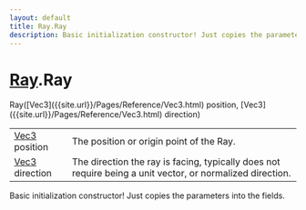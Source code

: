 ```yaml
---
layout: default
title: Ray.Ray
description: Basic initialization constructor! Just copies the parameters into the fields.
---
```

# [Ray]({{site.url}}/Pages/Reference/Ray.html).Ray

<div class='signature' markdown='1'>
 Ray([Vec3]({{site.url}}/Pages/Reference/Vec3.html) position, [Vec3]({{site.url}}/Pages/Reference/Vec3.html) direction)
</div>

|  |  |
|--|--|
|[Vec3]({{site.url}}/Pages/Reference/Vec3.html) position|The position or origin point of the Ray.|
|[Vec3]({{site.url}}/Pages/Reference/Vec3.html) direction|The direction the ray is facing,              typically does not require being a unit vector, or normalized              direction.|

Basic initialization constructor! Just copies the
parameters into the fields.



